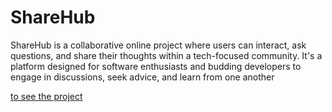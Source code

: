 
# ShareHub

ShareHub is a collaborative online project where users can interact, ask questions, and share their thoughts within a tech-focused community. It's a platform designed for software enthusiasts and budding developers to engage in discussions, seek advice, and learn from one another

[to see the project](http://gokhanhub.pythonanywhere.com/)
